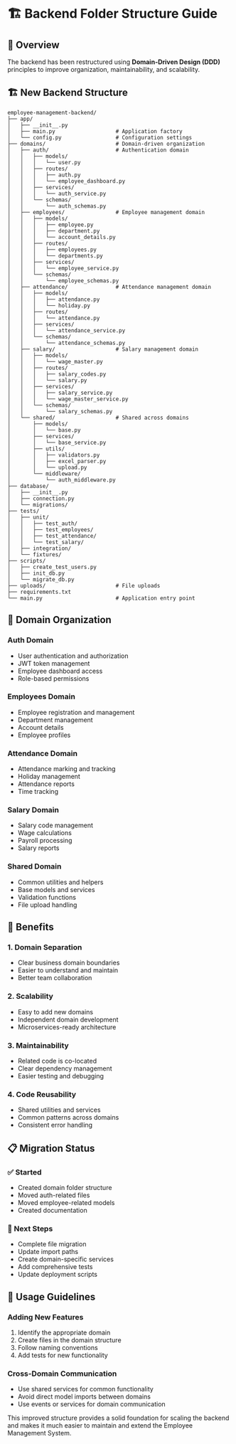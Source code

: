 # 🏗️ Backend Folder Structure Guide

## 🎯 Overview

The backend has been restructured using **Domain-Driven Design (DDD)** principles to improve organization, maintainability, and scalability.

## 🏗️ New Backend Structure

```
employee-management-backend/
├── app/
│   ├── __init__.py
│   ├── main.py                   # Application factory
│   └── config.py                 # Configuration settings
├── domains/                      # Domain-driven organization
│   ├── auth/                     # Authentication domain
│   │   ├── models/
│   │   │   └── user.py
│   │   ├── routes/
│   │   │   ├── auth.py
│   │   │   └── employee_dashboard.py
│   │   ├── services/
│   │   │   └── auth_service.py
│   │   └── schemas/
│   │       └── auth_schemas.py
│   ├── employees/                # Employee management domain
│   │   ├── models/
│   │   │   ├── employee.py
│   │   │   ├── department.py
│   │   │   └── account_details.py
│   │   ├── routes/
│   │   │   ├── employees.py
│   │   │   └── departments.py
│   │   ├── services/
│   │   │   └── employee_service.py
│   │   └── schemas/
│   │       └── employee_schemas.py
│   ├── attendance/               # Attendance management domain
│   │   ├── models/
│   │   │   ├── attendance.py
│   │   │   └── holiday.py
│   │   ├── routes/
│   │   │   └── attendance.py
│   │   ├── services/
│   │   │   └── attendance_service.py
│   │   └── schemas/
│   │       └── attendance_schemas.py
│   ├── salary/                   # Salary management domain
│   │   ├── models/
│   │   │   └── wage_master.py
│   │   ├── routes/
│   │   │   ├── salary_codes.py
│   │   │   └── salary.py
│   │   ├── services/
│   │   │   ├── salary_service.py
│   │   │   └── wage_master_service.py
│   │   └── schemas/
│   │       └── salary_schemas.py
│   └── shared/                   # Shared across domains
│       ├── models/
│       │   └── base.py
│       ├── services/
│       │   └── base_service.py
│       ├── utils/
│       │   ├── validators.py
│       │   ├── excel_parser.py
│       │   └── upload.py
│       └── middleware/
│           └── auth_middleware.py
├── database/
│   ├── __init__.py
│   ├── connection.py
│   └── migrations/
├── tests/
│   ├── unit/
│   │   ├── test_auth/
│   │   ├── test_employees/
│   │   ├── test_attendance/
│   │   └── test_salary/
│   ├── integration/
│   └── fixtures/
├── scripts/
│   ├── create_test_users.py
│   ├── init_db.py
│   └── migrate_db.py
├── uploads/                      # File uploads
├── requirements.txt
└── main.py                       # Application entry point
```

## 🎯 Domain Organization

### **Auth Domain**
- User authentication and authorization
- JWT token management
- Employee dashboard access
- Role-based permissions

### **Employees Domain**
- Employee registration and management
- Department management
- Account details
- Employee profiles

### **Attendance Domain**
- Attendance marking and tracking
- Holiday management
- Attendance reports
- Time tracking

### **Salary Domain**
- Salary code management
- Wage calculations
- Payroll processing
- Salary reports

### **Shared Domain**
- Common utilities and helpers
- Base models and services
- Validation functions
- File upload handling

## 🔧 Benefits

### **1. Domain Separation**
- Clear business domain boundaries
- Easier to understand and maintain
- Better team collaboration

### **2. Scalability**
- Easy to add new domains
- Independent domain development
- Microservices-ready architecture

### **3. Maintainability**
- Related code is co-located
- Clear dependency management
- Easier testing and debugging

### **4. Code Reusability**
- Shared utilities and services
- Common patterns across domains
- Consistent error handling

## 📋 Migration Status

### **✅ Started**
- Created domain folder structure
- Moved auth-related files
- Moved employee-related models
- Created documentation

### **🔄 Next Steps**
- Complete file migration
- Update import paths
- Create domain-specific services
- Add comprehensive tests
- Update deployment scripts

## 🚀 Usage Guidelines

### **Adding New Features**
1. Identify the appropriate domain
2. Create files in the domain structure
3. Follow naming conventions
4. Add tests for new functionality

### **Cross-Domain Communication**
- Use shared services for common functionality
- Avoid direct model imports between domains
- Use events or services for domain communication

This improved structure provides a solid foundation for scaling the backend and makes it much easier to maintain and extend the Employee Management System.
